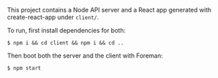 This project contains a Node API server and a React app generated with create-react-app under `client/`.

To run, first install dependencies for both:

```
$ npm i && cd client && npm i && cd ..
```

Then boot both the server and the client with Foreman:

```
$ npm start
```